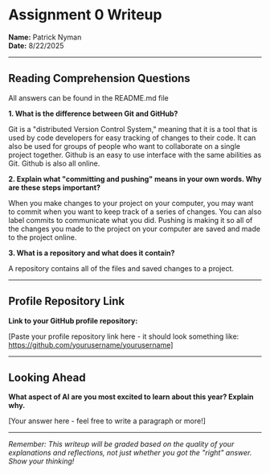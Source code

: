 # Assignment 0 Writeup

**Name:** Patrick Nyman  
**Date:** 8/22/2025

---

## Reading Comprehension Questions
All answers can be found in the README.md file

**1. What is the difference between Git and GitHub?**

Git is a "distributed Version Control System," meaning that it is a tool that is used by code developers for easy tracking of changes to their code. It can also be used for groups of people who want to collaborate on a single project together. Github is an easy to use interface with the same abilities as Git. Github is also all online.

**2. Explain what "committing and pushing" means in your own words. Why are these steps important?**

When you make changes to your project on your computer, you may want to commit when you want to keep track of a series of changes. You can also label commits to communicate what you did. Pushing is making it so all of the changes you made to the project on your computer are saved and made to the project online.

**3. What is a repository and what does it contain?**

A repository contains all of the files and saved changes to a project.

---

## Profile Repository Link

**Link to your GitHub profile repository:** 

[Paste your profile repository link here - it should look something like: https://github.com/yourusername/yourusername]

---

## Looking Ahead

**What aspect of AI are you most excited to learn about this year? Explain why.**

[Your answer here - feel free to write a paragraph or more!]

---

*Remember: This writeup will be graded based on the quality of your explanations and reflections, not just whether you got the "right" answer. Show your thinking!*

